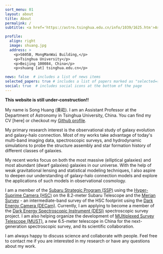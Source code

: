 ```yaml
---
sort_menu: 01
layout: about
title: About
permalink: /
subtitle: <a href='https://astro.tsinghua.edu.cn/info/1039/1625.htm'>Assistant Professor</a>, <a href='http://astro.tsinghua.edu.cn/'>Department of Astronomy, Tsinghua University</a> 

profile:
  align: right
  image: shuang.jpg
  address: >
    <p>S605B, MongManWai Building,</p>
    <p>Tsinghua University</p>
    <p>Beijing 100084, China</p>
    <p>shuang [at] tsinghua.edu.cn</p>

news: false  # includes a list of news items
selected_papers: true # includes a list of papers marked as "selected={true}"
social: true  # includes social icons at the bottom of the page
---
```


**This website is still under-construction!!**

My name is Song Huang (黄崧). I am an Assistant Professor at the Department of Astronomy in Tsinghua University, China.  You can find my CV [here] or checkout my [Github profile](https://github.com/dr-guangtou).

My primary research interest is the observational study of galaxy evolution and galaxy-halo connection. Most of my works take advantage of today's multi-band imaging data, spectroscopic surveys, and hydrodynamic simulations to probe the structure assembly and star formation history of different classes of galaxies.  

My recent works focus on both the most massive (elliptical galaxies) and most abundant (dwarf galaxies) galaxies in our universe. With the help of weak gravitational lensing and statistical modeling techniques, I also aspire to deepen our understanding of galaxy-halo connection models and explore the applications of such models in observational cosmology.

I am a member of the [Subaru Strategic Program (SSP)](https://hsc-release.mtk.nao.ac.jp/doc/) using the [Hyper-Suprime Camera (HSC)](https://www.naoj.org/Projects/HSC/) on the 8.2-meter Subaru Telescope and the [Merian Survey](https://merian.sites.ucsc.edu/) - an intermediate-band survey of the HSC footprint using the [Dark Energy Camera (DECam)](https://noirlab.edu/science/programs/ctio/instruments/Dark-Energy-Camera). Currently, I am applying to become a member of the [Dark Energy Spectroscopic Instrument (DESI)](https://www.desi.lbl.gov/) spectroscopic survey project. 
I am also helping organize the development of [MUltiplexed Survey Telescope (MUST)](https://must.astro.tsinghua.edu.cn/must/), a new 6.5-meter telescope in China for the next-generation spectroscopic survey, and its scientific collaboration.

I am always happy to discuss science and collaborate with people. Feel free to contact me if you are interested in my research or have any questions about my work.
